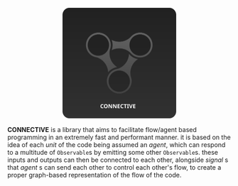 <p align="center">  
  <img src="logo.svg?sanitize=true" width="256px"/>
</p>

**CONNECTIVE** is a library that aims to facilitate flow/agent based programming in an extremely fast and performant manner.  it is based on the idea of each _unit_ of the code being assumed an _agent_, which can respond to a multitude of `Observable`s by emitting some other `Observable`s. these inputs and outputs can then be connected to each other, alongside _signal_ s that _agent_ s can send each other to control each other's flow, to create a proper graph-based representation of the flow of the code.
